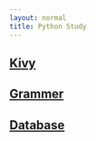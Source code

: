 ```yaml
---
layout: normal
title: Python Study
---
```


## [Kivy](../kivy/kivy_study)

## [Grammer](../common/grammer)

## [Database](../common/database)
